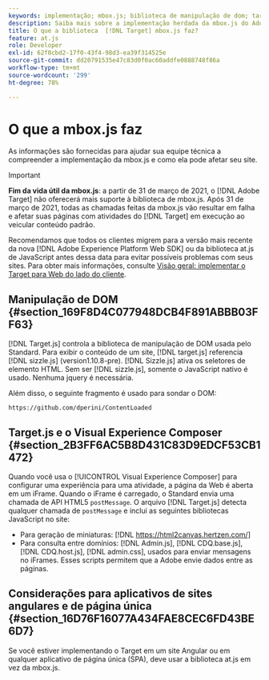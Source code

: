 ```yaml
---
keywords: implementação; mbox.js; biblioteca de manipulação de dom; target. js; visual experience composer; iframe; sites angulares; aplicativos de página única; aplicativo de página única; SPA
description: Saiba mais sobre a implementação herdada da mbox.js do Adobe Target. Migrar para o SDK da Web da Adobe Experience Platform (AEP Web SDK) ou para a versão mais recente da at.js.
title: O que a biblioteca  [!DNL Target] mbox.js faz?
feature: at.js
role: Developer
exl-id: 62f0cbd2-17f0-43f4-98d3-ea39f314525e
source-git-commit: dd20791535e47c83d0f0ac60addfe0888748f86a
workflow-type: tm+mt
source-wordcount: '299'
ht-degree: 78%

---
```


# O que a mbox.js faz

As informações são fornecidas para ajudar sua equipe técnica a compreender a implementação da mbox.js e como ela pode afetar seu site.

>[!IMPORTANT]
>
>**Fim da vida útil da mbox.js**: a partir de 31 de março de 2021, o [!DNL Adobe Target] não oferecerá mais suporte à biblioteca de mbox.js. Após 31 de março de 2021, todas as chamadas feitas da mbox.js vão resultar em falha e afetar suas páginas com atividades do [!DNL Target] em execução ao veicular conteúdo padrão.
>
>Recomendamos que todos os clientes migrem para a versão mais recente da nova [!DNL Adobe Experience Platform Web SDK] ou da biblioteca at.js de JavaScript antes dessa data para evitar possíveis problemas com seus sites. Para obter mais informações, consulte [Visão geral: implementar o Target para Web do lado do cliente](/help/c-implementing-target/c-implementing-target-for-client-side-web/implement-target-for-client-side-web.md).

## Manipulação de DOM {#section_169F8D4C077948DCB4F891ABBB03FF63}

[!DNL Target.js] controla a biblioteca de manipulação de DOM usada pelo Standard. Para exibir o conteúdo de um site, [!DNL target.js] referencia [!DNL sizzle.js] (version1.10.8-pre). [!DNL Sizzle.js] ativa os seletores de elemento HTML. Sem ser [!DNL sizzle.js], somente o JavaScript nativo é usado. Nenhuma jquery é necessária.

Além disso, o seguinte fragmento é usado para sondar o DOM:
 
`https://github.com/dperini/ContentLoaded`

## Target.js e o Visual Experience Composer {#section_2B3FF6AC5B8D431C83D9EDCF53CB1472}

Quando você usa o [!UICONTROL Visual Experience Composer] para configurar uma experiência para uma atividade, a página da Web é aberta em um iFrame. Quando o iFrame é carregado, o Standard envia uma chamada de API HTML5 `postMessage`. O arquivo [!DNL Target.js] detecta qualquer chamada de `postMessage` e inclui as seguintes bibliotecas JavaScript no site:

* Para geração de miniaturas: [!DNL https://html2canvas.hertzen.com/]
* Para consulta entre domínios: [!DNL Admin.js], [!DNL CDQ.base.js], [!DNL CDQ.host.js], [!DNL admin.css], usados para enviar mensagens no iFrames. Esses scripts permitem que a Adobe envie dados entre as páginas.

## Considerações para aplicativos de sites angulares e de página única  {#section_16D76F16077A434FAE8CEC6FD43BE6D7}

Se você estiver implementando o Target em um site Angular ou em qualquer aplicativo de página única (SPA), deve usar a biblioteca at.js em vez da mbox.js.
